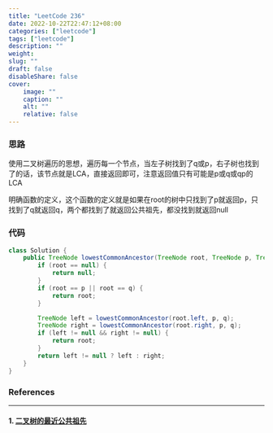 ```yaml
---
title: "LeetCode 236"
date: 2022-10-22T22:47:12+08:00
categories: ["leetcode"]
tags: ["leetcode"]
description: ""
weight:
slug: ""
draft: false
disableShare: false
cover:
    image: ""
    caption: ""
    alt: ""
    relative: false
---
```


### 思路

使用二叉树遍历的思想，遍历每一个节点，当左子树找到了q或p，右子树也找到了的话，该节点就是LCA，直接返回即可，注意返回值只有可能是p或q或qp的LCA

明确函数的定义，这个函数的定义就是如果在root的树中只找到了p就返回p，只找到了q就返回q，两个都找到了就返回公共祖先，都没找到就返回null

### 代码

```java
class Solution {
    public TreeNode lowestCommonAncestor(TreeNode root, TreeNode p, TreeNode q) {
        if (root == null) {
            return null;
        }
        if (root == p || root == q) {
            return root;
        }

        TreeNode left = lowestCommonAncestor(root.left, p, q);
        TreeNode right = lowestCommonAncestor(root.right, p, q);
        if (left != null && right != null) {
            return root;
        }
        return left != null ? left : right;
    }
}
```

### References

---

#### 1. [二叉树的最近公共祖先](https://leetcode.cn/problems/lowest-common-ancestor-of-a-binary-tree/)
